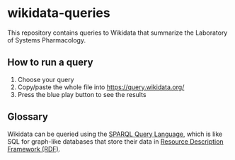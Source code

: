 # wikidata-queries

This repository contains queries to Wikidata that summarize the Laboratory of Systems Pharmacology.

## How to run a query

1. Choose your query
2. Copy/paste the whole file into https://query.wikidata.org/
3. Press the blue play button to see the results

## Glossary

Wikidata can be queried using the [SPARQL Query Language](https://www.w3.org/TR/rdf-sparql-query/), which is like SQL for graph-like databases that store their data in [Resource Description Framework (RDF)](https://www.w3.org/RDF/).
